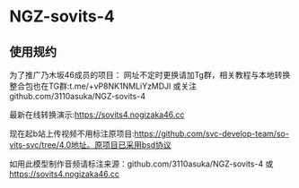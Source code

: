 # NGZ-sovits-4

## 使用规约

为了推广乃木坂46成员的项目：
网址不定时更换请加Tg群，相关教程与本地转换整合包也在TG群:t.me/+vP8NK1NMLiYzMDJl 或关注github.com/3110asuka/NGZ-sovits-4

最新在线转换演示:https://sovits4.nogizaka46.cc

现在起b站上传视频不用标注原项目:https://github.com/svc-develop-team/so-vits-svc/tree/4.0地址。原项目已采用bsd协议

如用此模型制作音频请标注来源：github.com/3110asuka/NGZ-sovits-4 或 https://sovits4.nogizaka46.cc
